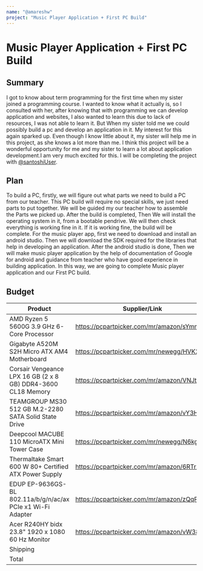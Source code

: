 ```yaml
---
name: "@amareshw"
project: "Music Player Application + First PC Build"
---
```


# Music Player Application + First PC Build

## Summary

I got to know about term programming for the first time when my sister joined a programming course.
I wanted to know what it actually is, so I consulted with her, after knowing that with programming we can 
develop application and websites, I  also wanted to learn this due to lack of resources, I was not 
able to learn it. But When my sister told me we could possibly build a pc and develop an application in it.
My interest for this again sparked up. Even though I know little about it, my sister will help me in this
project, as she knows a lot more than me. I think this project will be a wonderful opportunity for me and 
my sister to learn a lot about application development.I am very much excited for this. I will be completing 
the project with [@santoshiUser](https://github.com/SantoshiUser).


## Plan
To build a PC, firstly, we will figure out what parts we need to build a PC from our teacher.
This PC build will require no special skills, we just need parts to put together.
We will be guided my our teacher how to assemble the Parts we picked up. After the build is 
completed, Then We will install the operating system in it, from a bootable pendrive. We will then check
everything is working fine in it. If it is working fine, the build will be complete.
For the music player app, first we need to download and install an android studio. Then we will download the SDK required for the libraries that help in developing an application. After the android studio is done, Then we will 
make music player application by the help of documentation of Google for android and guidance from teacher who have good experience in building application.
In this way, we are going to complete Music player application and our First PC build.

## Budget

| Product         | Supplier/Link                         | Cost   |
| --------------- | ------------------------------------- | ------ |
| AMD Ryzen 5 5600G 3.9 GHz 6-Core Processor   | https://pcpartpicker.com/mr/amazon/sYmmP6 | $124.07 |
| Gigabyte A520M S2H Micro ATX AM4 Motherboard |https://pcpartpicker.com/mr/newegg/HVK2FT | $69.99|
| Corsair Vengeance LPX 16 GB (2 x 8 GB) DDR4-3600 CL18 Memory |https://pcpartpicker.com/mr/amazon/VNJtt6 | $52.99 |
| TEAMGROUP MS30 512 GB M.2-2280 SATA Solid State Drive |https://pcpartpicker.com/mr/amazon/vY3H99  | $24.49 |
| Deepcool MACUBE 110 MicroATX Mini Tower Case |https://pcpartpicker.com/mr/newegg/N6kgXL  | $71.98|
| Thermaltake Smart 600 W 80+ Certified ATX Power Supply |https://pcpartpicker.com/mr/amazon/6RTrxr | $44.99 |
| EDUP EP-9636GS-BL 802.11a/b/g/n/ac/ax PCIe x1 Wi-Fi Adapter |https://pcpartpicker.com/mr/amazon/zQqPxr  | $28.88 |
| Acer R240HY bidx 23.8" 1920 x 1080 60 Hz Monitor |https://pcpartpicker.com/mr/amazon/vW38TW  | $99.99|
| Shipping      |                                       | $13.98 |
Total           |                                       | $521.37 |

